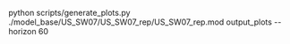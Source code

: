 python scripts/generate_plots.py ./model_base/US_SW07/US_SW07_rep/US_SW07_rep.mod  output_plots --horizon 60 
